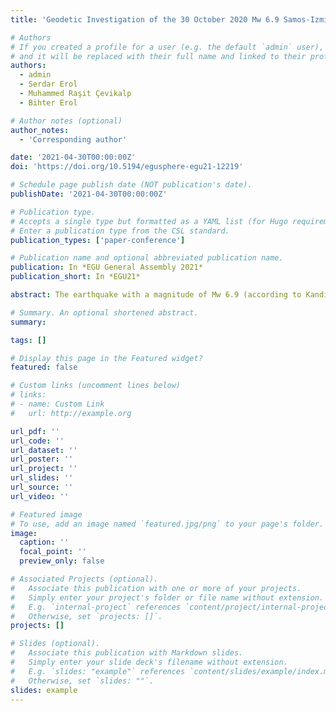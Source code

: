 ```yaml
---
title: 'Geodetic Investigation of the 30 October 2020 Mw 6.9 Samos-Izmir Earthquake'

# Authors
# If you created a profile for a user (e.g. the default `admin` user), write the username (folder name) here
# and it will be replaced with their full name and linked to their profile.
authors:
  - admin
  - Serdar Erol
  - Muhammed Raşit Çevikalp
  - Bihter Erol

# Author notes (optional)
author_notes:
  - 'Corresponding author'

date: '2021-04-30T00:00:00Z'
doi: 'https://doi.org/10.5194/egusphere-egu21-12219'

# Schedule page publish date (NOT publication's date).
publishDate: '2021-04-30T00:00:00Z'

# Publication type.
# Accepts a single type but formatted as a YAML list (for Hugo requirements).
# Enter a publication type from the CSL standard.
publication_types: ['paper-conference']

# Publication name and optional abbreviated publication name.
publication: In *EGU General Assembly 2021*
publication_short: In *EGU21*

abstract: The earthquake with a magnitude of Mw 6.9 (according to Kandilli Observatory and Earthquake Research Institute-KOERI) occurred 8 km north of Samos Island at a depth of 16 km, on 30.10.2020, at 11:51:24 UTC. It took place on the north-dipping normal fault zone of approximately 40 km length in the sea between Samos Island of Greece and Kuşadası Bay of Turkey. After the mainshock, a tsunami with the height exceeding 1 meter occurred in Seferihisar region, south of Izmir, and north side of Samos Island. In this study, a geodetic investigation of the Samos-Izmir earthquake using GNSS and SAR techniques was carried out. Within the scope of this study, 1Hz observations of Turkey National Continuous GNSS Network-Active (TUSAGA-Aktif) stations in the earthquake zone, were used, and it was aimed to reveal the co-seismic deformation caused by the earthquake. In addition to GNSS data, the InSAR process has been performed by using ESA Sentinel-1 SAR data, and the vertical deformations were clarified with the unwrapped interferogram. The GNSS data were processed using web-based online processing services according to the relative and absolute positioning techniques as static and kinematic modes. In conclusion, considering the absolute and relative static processing of pre- and post-earthquake GNSS data, the maximum horizontal deformations were observed at CESM and IZMI GNSS stations located in the north of the fault. Due to the earthquake, these points moved to the north direction and the maximum horizontal deformations were found as 5.5 cm and 3.5 cm, respectively. According to the kinematic processing of the GNSS data, instantaneous horizontal movements of 12 cm and 4 cm towards the north were observed at the same stations, respectively, at the time of the earthquake. On the contrary, DIDI and AYD1 GNSS stations, which are located in the south of the fault, moved to the south-east direction and the magnitude of horizontal deformations were smaller. Considering the InSAR results, it was seen a 10 cm uplift in the west of the island of Samos and a 10 cm subsidence at the northernmost part. Besides this, a 5 cm subsidence was observed in Izmir territory, the north side of the fault, by means of the interferogram.

# Summary. An optional shortened abstract.
summary: 

tags: []

# Display this page in the Featured widget?
featured: false

# Custom links (uncomment lines below)
# links:
# - name: Custom Link
#   url: http://example.org

url_pdf: ''
url_code: ''
url_dataset: ''
url_poster: ''
url_project: ''
url_slides: ''
url_source: ''
url_video: ''

# Featured image
# To use, add an image named `featured.jpg/png` to your page's folder.
image:
  caption: ''
  focal_point: ''
  preview_only: false

# Associated Projects (optional).
#   Associate this publication with one or more of your projects.
#   Simply enter your project's folder or file name without extension.
#   E.g. `internal-project` references `content/project/internal-project/index.md`.
#   Otherwise, set `projects: []`.
projects: []

# Slides (optional).
#   Associate this publication with Markdown slides.
#   Simply enter your slide deck's filename without extension.
#   E.g. `slides: "example"` references `content/slides/example/index.md`.
#   Otherwise, set `slides: ""`.
slides: example
---
```



